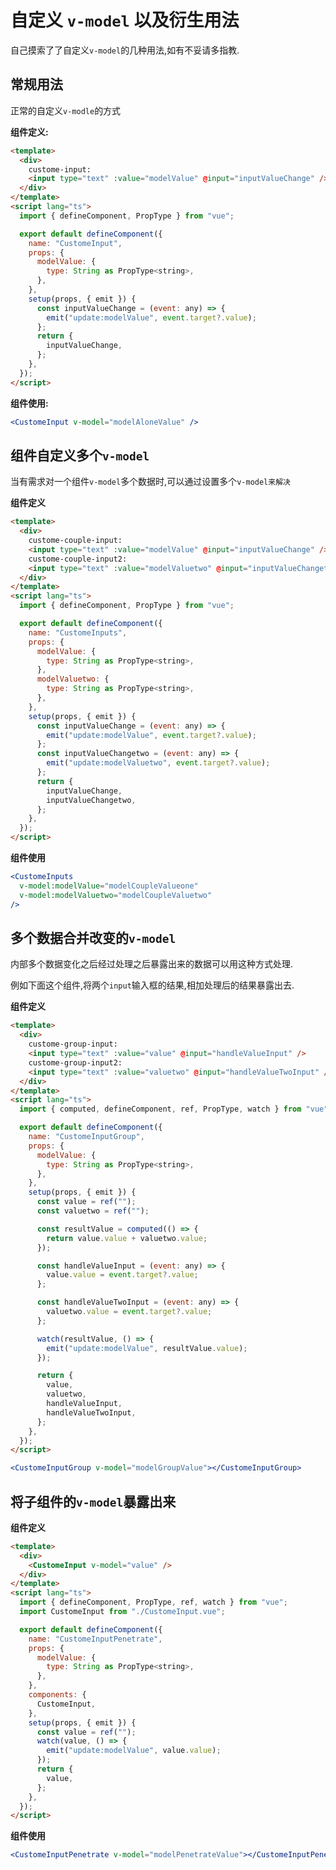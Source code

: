 <!--
 * @Author: kongchaolaohei
 * @Date: 2022-01-07 16:17:42
 * @LastEditTime: 2022-01-07 17:50:21
 * @LastEditors: kongchaolaohei
 * @FilePath: /vuepress-note/docs/commonly/vue3/自定义v-model以及衍生用法.md
-->

# 自定义 `v-model` 以及衍生用法

自己摸索了了自定义`v-model`的几种用法,如有不妥请多指教.

## 常规用法

正常的自定义`v-modle`的方式

**组件定义:**

```html
<template>
  <div>
    custome-input:
    <input type="text" :value="modelValue" @input="inputValueChange" />
  </div>
</template>
<script lang="ts">
  import { defineComponent, PropType } from "vue";

  export default defineComponent({
    name: "CustomeInput",
    props: {
      modelValue: {
        type: String as PropType<string>,
      },
    },
    setup(props, { emit }) {
      const inputValueChange = (event: any) => {
        emit("update:modelValue", event.target?.value);
      };
      return {
        inputValueChange,
      };
    },
  });
</script>
```

**组件使用:**

```jsx
<CustomeInput v-model="modelAloneValue" />
```

## 组件自定义多个`v-model`

当有需求对一个组件`v-model`多个数据时,可以通过设置多个`v-model来解决`

**组件定义**

```html
<template>
  <div>
    custome-couple-input:
    <input type="text" :value="modelValue" @input="inputValueChange" />
    custome-couple-input2:
    <input type="text" :value="modelValuetwo" @input="inputValueChangetwo" />
  </div>
</template>
<script lang="ts">
  import { defineComponent, PropType } from "vue";

  export default defineComponent({
    name: "CustomeInputs",
    props: {
      modelValue: {
        type: String as PropType<string>,
      },
      modelValuetwo: {
        type: String as PropType<string>,
      },
    },
    setup(props, { emit }) {
      const inputValueChange = (event: any) => {
        emit("update:modelValue", event.target?.value);
      };
      const inputValueChangetwo = (event: any) => {
        emit("update:modelValuetwo", event.target?.value);
      };
      return {
        inputValueChange,
        inputValueChangetwo,
      };
    },
  });
</script>
```

**组件使用**

```jsx
<CustomeInputs
  v-model:modelValue="modelCoupleValueone"
  v-model:modelValuetwo="modelCoupleValuetwo"
/>
```

## 多个数据合并改变的`v-model`

内部多个数据变化之后经过处理之后暴露出来的数据可以用这种方式处理.

例如下面这个组件,将两个`input`输入框的结果,相加处理后的结果暴露出去.

**组件定义**

```html
<template>
  <div>
    custome-group-input:
    <input type="text" :value="value" @input="handleValueInput" />
    custome-group-input2:
    <input type="text" :value="valuetwo" @input="handleValueTwoInput" />
  </div>
</template>
<script lang="ts">
  import { computed, defineComponent, ref, PropType, watch } from "vue";

  export default defineComponent({
    name: "CustomeInputGroup",
    props: {
      modelValue: {
        type: String as PropType<string>,
      },
    },
    setup(props, { emit }) {
      const value = ref("");
      const valuetwo = ref("");

      const resultValue = computed(() => {
        return value.value + valuetwo.value;
      });

      const handleValueInput = (event: any) => {
        value.value = event.target?.value;
      };

      const handleValueTwoInput = (event: any) => {
        valuetwo.value = event.target?.value;
      };

      watch(resultValue, () => {
        emit("update:modelValue", resultValue.value);
      });

      return {
        value,
        valuetwo,
        handleValueInput,
        handleValueTwoInput,
      };
    },
  });
</script>
```

```jsx
<CustomeInputGroup v-model="modelGroupValue"></CustomeInputGroup>
```

## 将子组件的`v-model`暴露出来

**组件定义**

```html
<template>
  <div>
    <CustomeInput v-model="value" />
  </div>
</template>
<script lang="ts">
  import { defineComponent, PropType, ref, watch } from "vue";
  import CustomeInput from "./CustomeInput.vue";

  export default defineComponent({
    name: "CustomeInputPenetrate",
    props: {
      modelValue: {
        type: String as PropType<string>,
      },
    },
    components: {
      CustomeInput,
    },
    setup(props, { emit }) {
      const value = ref("");
      watch(value, () => {
        emit("update:modelValue", value.value);
      });
      return {
        value,
      };
    },
  });
</script>
```

**组件使用**

```jsx
<CustomeInputPenetrate v-model="modelPenetrateValue"></CustomeInputPenetrate>
```
